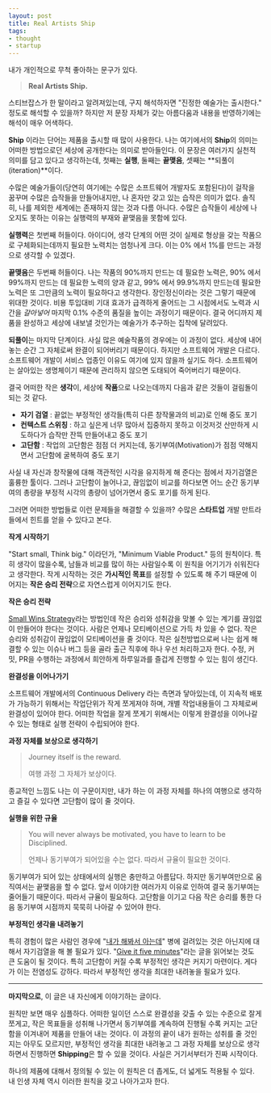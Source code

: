 ```yaml
---
layout: post
title: Real Artists Ship
tags:
- thought
- startup
---
```


내가 개인적으로 무척 좋아하는 문구가 있다. 

> **Real Artists Ship.**

스티브잡스가 한 말이라고 알려져있는데, 구지 해석하자면 "진정한 예술가는 출시한다." 정도로 해석할 수 있을까? 하지만 저 문장 자체가 갖는 아름다움과 내용을 반영하기에는 해석이 매우 어색하다.

**Ship** 이라는 단어는 제품을 출시할 때 많이 사용한다. 나는 여기에서의 **Ship**의 의미는 어떠한 방법으로던 세상에 공개한다는 의미로 받아들인다. 이 문장은 여러가지 실천적 의미를 담고 있다고 생각하는데, 첫째는 **실행**, 둘째는 **끝맺음**, 셋째는 **되풀이(iteration)**이다.

수많은 예술가들이(당연히 여기에는 수많은 소프트웨어 개발자도 포함된다)이 걸작을 꿈꾸며 수많은 습작들을 만들어내지만, 나 혼자만 갖고 있는 습작은 의미가 없다. 솔직히, 나를 제외한 세계에는 존재하지 않는 것과 다름 아니다. 수많은 습작들이 세상에 나오지도 못하는 이유는 실행력의 부재와 끝맺음을 못함에 있다. 

**실행력**은 첫번째 허들이다. 아이디어, 생각 단계의 어떤 것이 실제로 형상을 갖는 작품으로 구체화되는데까지 필요한 노력치는 엄청나게 크다. 이는 0% 에서 1%를 만드는 과정으로 생각할 수 있겠다.

**끝맺음**은 두번째 허들이다. 나는 작품의 90%까지 만드는 데 필요한 노력은, 90% 에서 99%까지 만드는 데 필요한 노력의 양과 같고, 99% 에서 99.9%까지 만드는데 필요한 노력은 또 그만큼의 노력이 필요하다고 생각한다. 장인정신이라는 것은 그렇기 때문에 위대한 것이다. 비용 투입대비 기대 효과가 급격하게 줄어드는 그 시점에서도 노력과 시간을 *갈아넣어* 마지막 0.1% 수준의 품질을 높이는 과정이기 때문이다. 결국 어디까지 제품을 완성하고 세상에 내보낼 것인가는 예술가가 추구하는 집착에 달려있다.

**되풀이**는 마지막 단계이다. 사실 많은 예술작품의 경우에는 이 과정이 없다. 세상에 내어놓는 순간 그 자체로써 완결이 되어버리기 때문이다. 하지만 소프트웨어 개발은 다르다. 소프트웨어 개발이 서비스 업종인 이유도 여기에 있지 않을까 싶기도 하다. 소프트웨어는 살아있는 생명체이기 때문에 관리하지 않으면 도태되어 죽어버리기 때문이다.



결국 어떠한 작은 **생각**이, 세상에 **작품**으로 나오는데까지 다음과 같은 것들이 걸림돌이 되는 것 같다.

* **자기 검열** : 끝없는 부정적인 생각들(특히 다른 창작물과의 비교)로 인해 중도 포기
* **컨텍스트 스위칭** : 하고 싶은게 너무 많아서 집중하지 못하고 이것저것 산만하게 시도하다가 습작만 잔뜩 만들어내고 중도 포기
* **고단함** : 작업의 고단함은 점점 더 커지는데, 동기부여(Motivation)가 점점 약해지면서 고단함에 굴복하여 중도 포기

사실 내 자신과 창작물에 대해 객관적인 시각을 유지하게 해 준다는 점에서 자기검열은 훌륭한 툴이다. 그러나 고단함이 늘어나고, 끊임없이 비교를 하다보면 어느 순간 동기부여의 총량을 부정적 시각의 총량이 넘어가면서 중도 포기를 하게 된다.



그러면 어떠한 방법들로 이런 문제들을 해결할 수 있을까? 수많은 **스타트업** 개발 만트라들에서 힌트를 얻을 수 있다고 본다.

**작게 시작하기** 

"Start small, Think big." 이라던가, "Minimum Viable Product." 등의 원칙이다. 특히 생각이 많을수록, 남들과 비교를 많이 하는 사람일수록 이 원칙을 어기기가 쉬워진다고 생각한다. 작게 시작하는 것은 **가시적인 목표**를 설정할 수 있도록 해 주기 때문에 이어지는 **작은 승리 전략**으로 자연스럽게 이어지기도 한다.

**작은 승리 전략** 

[Small Wins Strategy](http://dongabiz.com/article/view/1303/article_no/4262)라는 방법인데 작은 승리와 성취감을 맞볼 수 있는 계기를 끊임없이 만들어야 한다는 것이다. 사람은 언제나 모티베이션으로 가득 차 있을 수 없다. 작은 승리와 성취감이 끊임없이 모티베이션을 줄 것이다. 작은 실천방법으로써 나는 쉽게 해결할 수 있는 이슈나 버그 등을 골라 출근 직후에 하나 우선 처리하고자 한다. 수정, 커밋, PR을 수행하는 과정에서 희안하게 하루일과를 즐겁게 진행할 수 있는 힘이 생긴다.

**완결성을 이어나가기**

소프트웨어 개발에서의 Continuous Delivery 라는 측면과 닿아있는데, 이 지속적 배포가 가능하기 위해서는 작업단위가 작게 쪼게져야 하며, 개별 작업내용들이 그 자체로써 완결성이 있어야 한다. 어떠한 작업을 잘게 쪼게기 위해서는 이렇게 완결성을 이어나갈 수 있는 형태로 실행 전략이 수립되어야 한다.

**과정 자체를 보상으로 생각하기**

> Journey itself is the reward.
>
> 여행 과정 그 자체가 보상이다.

종교적인 느낌도 나는 이 구문이지만, 내가 하는 이 과정 자체를 하나의 여행으로 생각하고 즐길 수 있다면 고단함이 많이 줄 것이다.

**실행을 위한 규율** 

> You will never always be motivated, you have to learn to be Disciplined.
>
> 언제나 동기부여가 되어있을 수는 없다. 따라서 규율이 필요한 것이다.

동기부여가 되어 있는 상태에서의 실행은 충만하고 아름답다. 하지만 동기부여만으로 움직여서는 끝맺음을 할 수 없다. 앞서 이야기한 여러가지 이유로 인하여 결국 동기부여는 줄어들기 때문이다. 따라서 규율이 필요하다. 고단함을 이기고 다음 작은 승리를 통한 다음 동기부여 시점까지 묵묵히 나아갈 수 있어야 한다.

**부정적인 생각을 내려놓기**

특히 경험이 많은 사람인 경우에 "[내가 해봐서 아는데](https://namu.wiki/w/%EB%82%B4%EA%B0%80%20%ED%95%B4%EB%B4%90%EC%84%9C%20%EC%95%84%EB%8A%94%EB%8D%B0)" 병에 걸려있는 것은 아닌지에 대해서 자기검열을 해 볼 필요가 있다. "[Give it five minutes](https://signalvnoise.com/posts/3124-give-it-five-minutes)"라는 글을 읽어보는 것도 큰 도움이 될 것이다. 특히 고단함이 커질 수록 부정적인 생각은 커지기 마련이다. 게다가 이는 전염성도 강하다. 따라서 부정적인 생각을 최대한 내려놓을 필요가 있다.

---

**마지막으로**, 이 글은 내 자신에게 이야기하는 글이다. 

원칙만 보면 매우 심플하다. 어떠한 일이던 스스로 완결성을 갖출 수 있는 수준으로 잘게 쪼게고, 작은 목표들을 성취해 나가면서 동기부여를 계속하여 진행될 수록 커지는 고단함을 이겨내어 제품을 만들어 내는 것이다. 이 과정의 끝이 내가 원하는 성취를 줄 것인지는 아무도 모르지만, 부정적인 생각을 최대한 내려놓고 그 과정 자체를 보상으로 생각하면서 진행하면 **Shipping**은 할 수 있을 것이다. 사실은 거기서부터가 진짜 시작이다.

하나의 제품에 대해서 정의될 수 있는 이 원칙은 더 좁게도, 더 넓게도 적용될 수 있다. 내 인생 자체 역시 이러한 원칙을 갖고 나아가고자 한다.